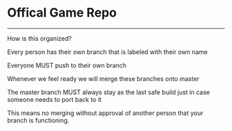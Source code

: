 # Offical Game Repo

---

How is this organized?

Every person has their own branch that is labeled with their own name

Everyone MUST push to their own branch

Whenever we feel ready we will merge these branches onto master

The master branch MUST always stay as the last safe build just in case someone needs to port back to it

This means no merging without approval of another person that your branch is functioning. 
